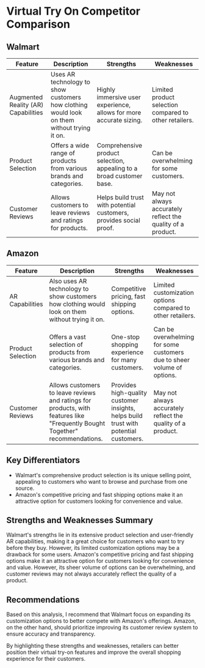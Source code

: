 # Virtual Try On Competitor Comparison

## **Walmart**

| Feature | Description | Strengths | Weaknesses |
| --- | --- | --- | --- |
| Augmented Reality (AR) Capabilities | Uses AR technology to show customers how clothing would look on them without trying it on. | Highly immersive user experience, allows for more accurate sizing. | Limited product selection compared to other retailers. |
| Product Selection | Offers a wide range of products from various brands and categories. | Comprehensive product selection, appealing to a broad customer base. | Can be overwhelming for some customers. |
| Customer Reviews | Allows customers to leave reviews and ratings for products. | Helps build trust with potential customers, provides social proof. | May not always accurately reflect the quality of a product. |

## **Amazon**

| Feature | Description | Strengths | Weaknesses |
| --- | --- | --- | --- |
| AR Capabilities | Also uses AR technology to show customers how clothing would look on them without trying it on. | Competitive pricing, fast shipping options. | Limited customization options compared to other retailers. |
| Product Selection | Offers a vast selection of products from various brands and categories. | One-stop shopping experience for many customers. | Can be overwhelming for some customers due to sheer volume of options. |
| Customer Reviews | Allows customers to leave reviews and ratings for products, with features like "Frequently Bought Together" recommendations. | Provides high-quality customer insights, helps build trust with potential customers. | May not always accurately reflect the quality of a product. |

## **Key Differentiators**

* Walmart's comprehensive product selection is its unique selling point, appealing to customers who want to browse and purchase from one source.
* Amazon's competitive pricing and fast shipping options make it an attractive option for customers looking for convenience and value.

## **Strengths and Weaknesses Summary**

Walmart's strengths lie in its extensive product selection and user-friendly AR capabilities, making it a great choice for customers who want to try before they buy. However, its limited customization options may be a drawback for some users.
Amazon's competitive pricing and fast shipping options make it an attractive option for customers looking for convenience and value. However, its sheer volume of options can be overwhelming, and customer reviews may not always accurately reflect the quality of a product.

## **Recommendations**

Based on this analysis, I recommend that Walmart focus on expanding its customization options to better compete with Amazon's offerings. Amazon, on the other hand, should prioritize improving its customer review system to ensure accuracy and transparency.

By highlighting these strengths and weaknesses, retailers can better position their virtual try-on features and improve the overall shopping experience for their customers.